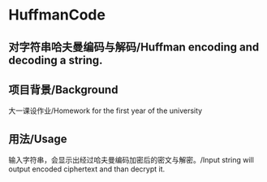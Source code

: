 # HuffmanCode
对字符串哈夫曼编码与解码/Huffman encoding and decoding a string.<br>
-------------------
项目背景/Background
-------------------
大一课设作业/Homework for the first year of the university<br>

用法/Usage
---------------
输入字符串，会显示出经过哈夫曼编码加密后的密文与解密。/Input string will output encoded ciphertext and than decrypt it.<br>


